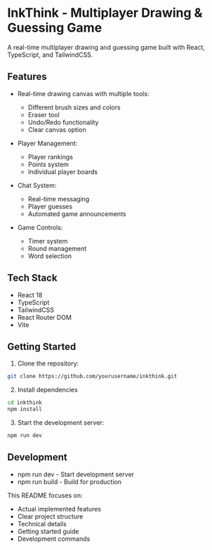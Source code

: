 # InkThink - Multiplayer Drawing & Guessing Game

A real-time multiplayer drawing and guessing game built with React, TypeScript, and TailwindCSS.

## Features

- Real-time drawing canvas with multiple tools:

  - Different brush sizes and colors
  - Eraser tool
  - Undo/Redo functionality
  - Clear canvas option

- Player Management:

  - Player rankings
  - Points system
  - Individual player boards

- Chat System:

  - Real-time messaging
  - Player guesses
  - Automated game announcements

- Game Controls:
  - Timer system
  - Round management
  - Word selection

## Tech Stack

- React 18
- TypeScript
- TailwindCSS
- React Router DOM
- Vite


## Getting Started

1. Clone the repository:

```bash
git clone https://github.com/yourusername/inkthink.git
```

2. Install dependencies

```bash
cd inkthink
npm install
```

3. Start the development server:

```bash
npm run dev
```

## Development
- npm run dev - Start development server
- npm run build - Build for production


This README focuses on:

- Actual implemented features
- Clear project structure
- Technical details
- Getting started guide
- Development commands
